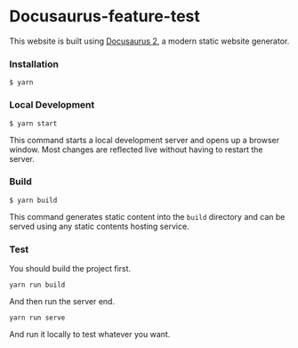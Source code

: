# Docusaurus-feature-test

This website is built using [Docusaurus 2](https://docusaurus.io/), a modern static website generator.

### Installation

```
$ yarn
```

### Local Development

```
$ yarn start
```

This command starts a local development server and opens up a browser window. Most changes are reflected live without having to restart the server.

### Build

```
$ yarn build
```

This command generates static content into the `build` directory and can be served using any static contents hosting service.

### Test

You should build the project first.

```
yarn run build
```

And then run the server end.

```
yarn run serve
```

And run it locally to test whatever you want.
